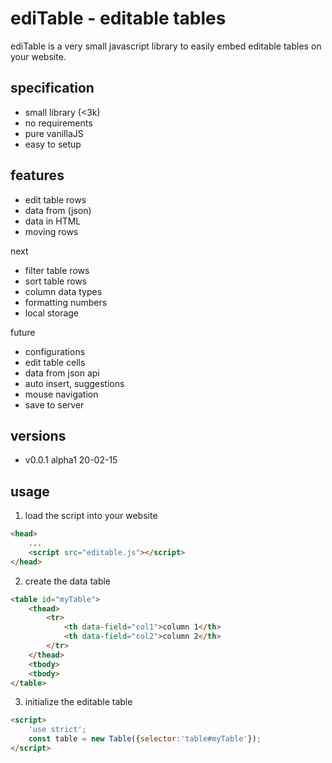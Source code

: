 # ediTable - editable tables

ediTable is a very small javascript library to easily embed editable tables
on your website.

## specification

* small library (<3k)
* no requirements
* pure vanillaJS
* easy to setup

## features

* edit table rows
* data from (json)
* data in HTML
* moving rows

next
* filter table rows
* sort table rows
* column data types
* formatting numbers
* local storage

future
* configurations
* edit table cells
* data from json api
* auto insert, suggestions
* mouse navigation
* save to server

## versions

* v0.0.1	alpha1	20-02-15

## usage

1. load the script into your website

```html
<head>
	...
	<script src="editable.js"></script>
</head>
```

2. create the data table

```html
<table id="myTable">
	<thead>
		<tr>
			<th data-field="col1">column 1</th>
			<th data-field="col2">column 2</th>
		</tr>
	</thead>
	<tbody>
	<tbody>
</table>
```

3. initialize the editable table

```html
<script>
	'use strict';
	const table = new Table({selector:'table#myTable'});
</script>
```
